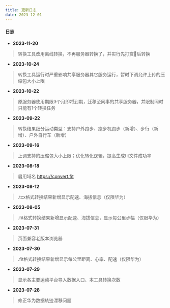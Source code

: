 ```yaml
---
title: 更新日志
date: 2023-12-01
---
```

#### 日志

- **2023-11-20**
> 转换工具改用离线转换，不再服务器转换了，并实行先打赏🍗后转换

- **2023-10-24**
> 转换工具运行时严重影响共享服务器其它服务运行，暂时下调允许上传的压缩包大小上限

- **2023-10-22**
> 原服务器使用期限3个月即将到期，迁移至同事的共享服务器，并限制同时只能有1个转换任务

- **2023-09-22**
> 转换结果细分运动类型：支持户外跑步、跑步机跑步（新增）、步行（新增）、户外自行车（新增）

- **2023-09-16**
> 上调支持的压缩包大小上限；优化转化逻辑，提高生成fit文件成功率

- **2023-08-18**
> 启用域名 https://convert.fit

- **2023-08-12**
> .tcx格式转换结果新增显示配速、海拔信息（仅限华为）

- **2023-08-05**
> .fit格式转换结果新增显示配速、海拔信息，显示每公里步幅（仅限华为）

- **2023-07-31**
> 页面兼容老版本浏览器

- **2023-07-30**
> .fit格式转换结果新增显示每公里距离、心率、配速（仅限华为）

- **2023-07-29**
> 显示各主要运动平台导入数据入口、本工具转换次数

- **2023-07-28**
> 修正华为数据轨迹漂移问题
